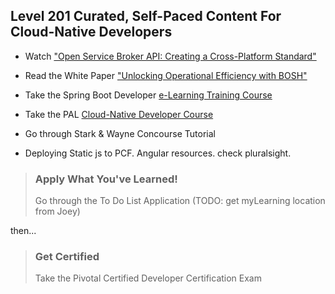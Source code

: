## Level 201 Curated, Self-Paced Content For Cloud-Native Developers

- Watch ["Open Service Broker API: Creating a Cross-Platform Standard"](	https://www.youtube.com/watch?v=wNJ8jKUWGao)

- Read the White Paper ["Unlocking Operational Efficiency with BOSH"](https://drive.google.com/file/d/0B_GV0pZYRifiTlc1eXBONGlwRXM/view)

- Take the Spring Boot Developer [e-Learning Training Course](https://pivotal.litmos.com/course/482074)

- Take the PAL [Cloud-Native Developer Course](../../resources/Cloud-Native-Architect-Java.pdf)

- Go through Stark & Wayne Concourse Tutorial

- Deploying Static js to PCF. Angular resources. check pluralsight.

> ### Apply What You've Learned!
> Go through the To Do List Application (TODO: get myLearning location from Joey)

then...

> ### Get Certified
> Take the Pivotal Certified Developer Certification Exam
